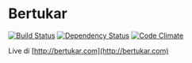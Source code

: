 # Bertukar

[![Build Status](https://travis-ci.org/amree/bertukar.png)](https://travis-ci.org/amree/bertukar) [![Dependency Status](https://gemnasium.com/amree/bertukar.png)](https://gemnasium.com/amree/bertukar) [![Code Climate](https://codeclimate.com/github/amree/bertukar.png)](https://codeclimate.com/github/amree/bertukar)

Live di [http://bertukar.com](http://bertukar.com)
